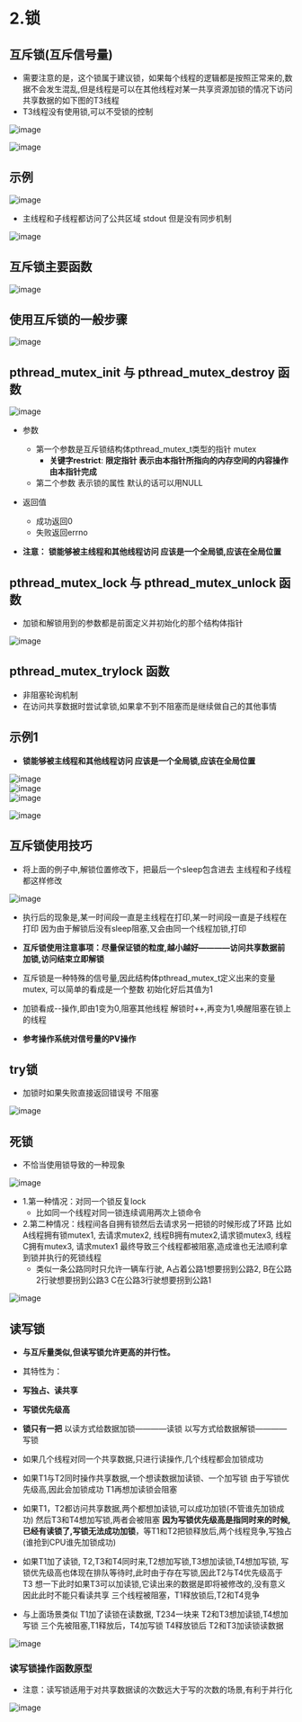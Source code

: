 # 2.锁  


## 互斥锁(互斥信号量)  

* 需要注意的是，这个锁属于建议锁，如果每个线程的逻辑都是按照正常来的,数据不会发生混乱,但是线程是可以在其他线程对某一共享资源加锁的情况下访问共享数据的如下图的T3线程
* T3线程没有使用锁,可以不受锁的控制  

![image](https://user-images.githubusercontent.com/58176267/173974443-93c1bcc0-3722-440c-b6ef-6248cb971217.png)  


![image](https://user-images.githubusercontent.com/58176267/173974576-e2a4fc52-74e5-490e-bcdf-248da31095f8.png)


## 示例  

![image](https://user-images.githubusercontent.com/58176267/173975125-e7f0d952-f07a-42a7-8007-fe79c63c6472.png)  

* 主线程和子线程都访问了公共区域 stdout 但是没有同步机制  

![image](https://user-images.githubusercontent.com/58176267/173975329-480a7937-ff97-418b-b254-70d8b2b9093d.png)  


## 互斥锁主要函数  

![image](https://user-images.githubusercontent.com/58176267/173975570-8f3a1806-6b53-482c-a07b-190d31011c6b.png)  


## 使用互斥锁的一般步骤  

![image](https://user-images.githubusercontent.com/58176267/173976173-fb2db1c2-d2eb-457c-a193-acbdc70b5368.png)  

## pthread_mutex_init 与 pthread_mutex_destroy 函数    

![image](https://user-images.githubusercontent.com/58176267/173976269-ba1934f0-a72c-4a3f-9f5f-4a95341555b5.png)  


* 参数
    * 第一个参数是互斥锁结构体pthread_mutex_t类型的指针 mutex  
        * **关键字restrict**: **限定指针  表示由本指针所指向的内存空间的内容操作由本指针完成**
    * 第二个参数  表示锁的属性  默认的话可以用NULL   

* 返回值
    * 成功返回0 
    * 失败返回errno  

* **注意：** **锁能够被主线程和其他线程访问  应该是一个全局锁,应该在全局位置**


## pthread_mutex_lock 与 pthread_mutex_unlock 函数  

* 加锁和解锁用到的参数都是前面定义并初始化的那个结构体指针  

![image](https://user-images.githubusercontent.com/58176267/173977227-5053d06c-af7a-429a-8832-81888301fcb7.png)  

## pthread_mutex_trylock 函数  

* 非阻塞轮询机制  
* 在访问共享数据时尝试拿锁,如果拿不到不阻塞而是继续做自己的其他事情  


## 示例1  

* **锁能够被主线程和其他线程访问  应该是一个全局锁,应该在全局位置**  

![image](https://user-images.githubusercontent.com/58176267/173977983-9dfa4162-187b-4877-a928-9c471a666d92.png)    
![image](https://user-images.githubusercontent.com/58176267/173978079-4ebb8a86-4548-4f6e-b639-657c8b956952.png)  
![image](https://user-images.githubusercontent.com/58176267/173977899-cfa9fafa-2cef-48c9-a463-352de3f0ffc7.png)  


![image](https://user-images.githubusercontent.com/58176267/173978178-2f6a129e-ba3b-4561-9adb-b2f31b186bf9.png)


## 互斥锁使用技巧  

* 将上面的例子中,解锁位置修改下，把最后一个sleep包含进去  主线程和子线程都这样修改  

![image](https://user-images.githubusercontent.com/58176267/173978346-692c049e-2609-45d6-888f-426b8acd0c3a.png)  

* 执行后的现象是,某一时间段一直是主线程在打印,某一时间段一直是子线程在打印  因为由于解锁后没有sleep阻塞,又会由同一个线程加锁,打印  

* **互斥锁使用注意事项：尽量保证锁的粒度,越小越好————访问共享数据前加锁,访问结束立即解锁**  

* 互斥锁是一种特殊的信号量,因此结构体pthread_mutex_t定义出来的变量mutex, 可以简单的看成是一个整数  初始化好后其值为1  
* 加锁看成--操作,即由1变为0,阻塞其他线程    解锁时++,再变为1,唤醒阻塞在锁上的线程     
* **参考操作系统对信号量的PV操作**  


## try锁  

* 加锁时如果失败直接返回错误号 不阻塞  

![image](https://user-images.githubusercontent.com/58176267/173982213-17b263f4-9a10-44a6-a72a-d08a324c9e27.png)  


## 死锁  

* 不恰当使用锁导致的一种现象  
  
![image](https://user-images.githubusercontent.com/58176267/173982364-7531f3dc-dc4e-4f29-bd41-50976f16a0e6.png)    


* 1.第一种情况：对同一个锁反复lock  
    * 比如同一个线程对同一锁连续调用两次上锁命令  
* 2.第二种情况：线程间各自拥有锁然后去请求另一把锁的时候形成了环路    比如A线程拥有锁mutex1, 去请求mutex2, 线程B拥有mutex2,请求锁mutex3, 线程C拥有mutex3, 请求mutex1  最终导致三个线程都被阻塞,造成谁也无法顺利拿到锁并执行的死锁线程  
    * 类似一条公路同时只允许一辆车行驶, A占着公路1想要拐到公路2,  B在公路2行驶想要拐到公路3   C在公路3行驶想要拐到公路1  


![image](https://user-images.githubusercontent.com/58176267/174005756-1cca1976-812d-4be4-acbe-772f44a9431f.png)  



## 读写锁  

* **与互斥量类似,但读写锁允许更高的并行性。**  

* 其特性为：
* **写独占、读共享**  
* **写锁优先级高**  
* **锁只有一把** 以读方式给数据加锁————读锁   以写方式给数据解锁————写锁   


* 如果几个线程对同一个共享数据,只进行读操作,几个线程都会加锁成功  
* 如果T1与T2同时操作共享数据,一个想读数据加读锁、一个加写锁  由于写锁优先级高,因此会加锁成功  T1再想加读锁会阻塞  
* 如果T1，T2都访问共享数据,两个都想加读锁,可以成功加锁(不管谁先加锁成功)  然后T3和T4想加写锁,两者会被阻塞  **因为写锁优先级高是指同时来的时候,已经有读锁了,写锁无法成功加锁**，等T1和T2把锁释放后,两个线程竞争,写独占(谁抢到CPU谁先加锁成功)  
* 如果T1加了读锁, T2,T3和T4同时来,T2想加写锁,T3想加读锁,T4想加写锁,  写锁优先级高也体现在排队等待时,此时由于存在写锁,因此T2与T4优先级高于T3  想一下此时如果T3可以加读锁,它读出来的数据是即将被修改的,没有意义  因此此时不能只看读共享   三个线程被阻塞，T1释放锁后,T2和T4竞争
* 与上面场景类似  T1加了读锁在读数据, T234一块来  T2和T3想加读锁,T4想加写锁  三个先被阻塞,T1释放后，T4加写锁  T4释放锁后 T2和T3加读锁读数据  

![image](https://user-images.githubusercontent.com/58176267/174009501-b4348420-7de1-4772-b14c-cf96b2db2f43.png)  

### 读写锁操作函数原型  

* 注意：读写锁适用于对共享数据读的次数远大于写的次数的场景,有利于并行化  

![image](https://user-images.githubusercontent.com/58176267/174009669-7dc20234-4462-442e-8422-5733a32035b5.png)  


 

















